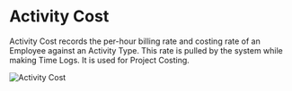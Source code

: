 <!-- add-breadcrumbs -->
# Activity Cost

Activity Cost records the per-hour billing rate and costing rate of an Employee against an Activity Type.
This rate is pulled by the system while making Time Logs. It is used for Project Costing.

<img class="screenshot" alt="Activity Cost" src="{{docs_base_url}}/assets/img/project/activity_cost.png">
